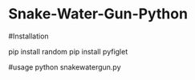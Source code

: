 # Snake-Water-Gun-Python

#Installation

pip install random
pip install pyfiglet

#usage
python snakewatergun.py
